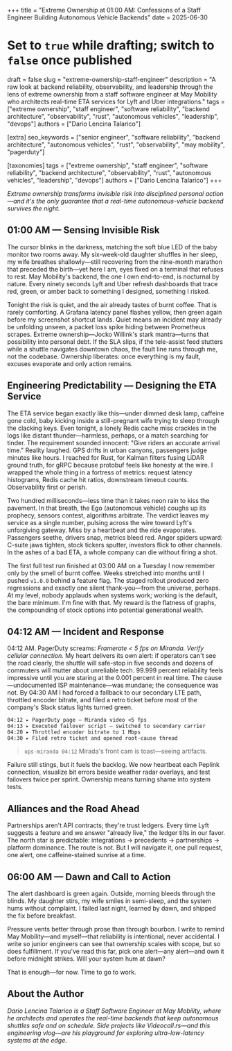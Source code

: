 +++
title = "Extreme Ownership at 01:00 AM: Confessions of a Staff Engineer Building Autonomous Vehicle Backends"
date = 2025-06-30
# Set to `true` while drafting; switch to `false` once published
draft = false
slug = "extreme-ownership-staff-engineer"
description = "A raw look at backend reliability, observability, and leadership through the lens of extreme ownership from a staff software engineer at May Mobility who architects real-time ETA services for Lyft and Uber integrations."
tags = ["extreme ownership", "staff engineer", "software reliability", "backend architecture", "observability", "rust", "autonomous vehicles", "leadership", "devops"]
authors = ["Dario Lencina Talarico"]

[extra]
seo_keywords = ["senior engineer", "software reliability", "backend architecture", "autonomous vehicles", "rust", "observability", "may mobility", "pagerduty"]

[taxonomies]
tags = ["extreme ownership", "staff engineer", "software reliability", "backend architecture", "observability", "rust", "autonomous vehicles", "leadership", "devops"]
authors = ["Dario Lencina Talarico"]
+++

*Extreme ownership transforms invisible risk into disciplined personal action—and it's the only guarantee that a real-time autonomous-vehicle backend survives the night.*

## 01:00 AM — Sensing Invisible Risk

The cursor blinks in the darkness, matching the soft blue LED of the baby monitor two rooms away. My six-week-old daughter shuffles in her sleep, my wife breathes shallowly—still recovering from the nine-month marathon that preceded the birth—yet here I am, eyes fixed on a terminal that refuses to rest. May Mobility's backend, the one I own end-to-end, is nocturnal by nature. Every ninety seconds Lyft and Uber refresh dashboards that trace red, green, or amber back to something I designed, something I risked.

Tonight the risk is quiet, and the air already tastes of burnt coffee. That is rarely comforting. A Grafana latency panel flashes yellow, then green again before my screenshot shortcut lands. Quiet means an incident may already be unfolding unseen, a packet loss spike hiding between Prometheus scrapes. Extreme ownership—Jocko Willink's stark mantra—turns that possibility into personal debt. If the SLA slips, if the tele-assist feed stutters while a shuttle navigates downtown chaos, the fault line runs through me, not the codebase. Ownership liberates: once everything is my fault, excuses evaporate and only action remains.

## Engineering Predictability — Designing the ETA Service

The ETA service began exactly like this—under dimmed desk lamp, caffeine gone cold, baby kicking inside a still-pregnant wife trying to sleep through the clacking keys. Even tonight, a lonely Redis cache miss crackles in the logs like distant thunder—harmless, perhaps, or a match searching for tinder. The requirement sounded innocent: "Give riders an accurate arrival time." Reality laughed. GPS drifts in urban canyons, passengers judge minutes like hours. I reached for Rust, for Kalman filters fusing LiDAR ground truth, for gRPC because protobuf feels like honesty at the wire. I wrapped the whole thing in a fortress of metrics: request latency histograms, Redis cache hit ratios, downstream timeout counts. Observability first or perish.

Two hundred milliseconds—less time than it takes neon rain to kiss the pavement. In that breath, the Ego (autonomous vehicle) coughs up its prophecy, sensors contest, algorithms arbitrate. The verdict leaves my service as a single number, pulsing across the wire toward Lyft's unforgiving gateway. Miss by a heartbeat and the ride evaporates. Passengers seethe, drivers snap, metrics bleed red. Anger spiders upward: C-suite jaws tighten, stock tickers sputter, investors flick to other channels. In the ashes of a bad ETA, a whole company can die without firing a shot.

The first full test run finished at 03:00 AM on a Tuesday I now remember only by the smell of burnt coffee. Weeks stretched into months until I pushed `v1.0.0` behind a feature flag. The staged rollout produced zero regressions and exactly one silent thank-you—from the universe, perhaps. At my level, nobody applauds when systems work; working is the default, the bare minimum. I'm fine with that. My reward is the flatness of graphs, the compounding of stock options into potential generational wealth.

## 04:12 AM — Incident and Response

04:12 AM. PagerDuty screams: *Framerate < 5 fps on Miranda. Verify cellular connection.* My heart delivers its own alert: if operators can't see the road clearly, the shuttle will safe-stop in five seconds and dozens of commuters will mutter about unreliable tech. 99.999 percent reliability feels impressive until you are staring at the 0.001 percent in real time. The cause—undocumented ISP maintenance—was mundane; the consequence was not. By 04:30 AM I had forced a fallback to our secondary LTE path, throttled encoder bitrate, and filed a retro ticket before most of the company's Slack status lights turned green.

```text
04:12 ▸ PagerDuty page — Miranda video <5 fps
04:13 ▸ Executed failover script — switched to secondary carrier
04:20 ▸ Throttled encoder bitrate to 1 Mbps
04:30 ▸ Filed retro ticket and opened root-cause thread
```

> `ops-miranda 04:12`  Mirada's front cam is toast—seeing artifacts.

Failure still stings, but it fuels the backlog. We now heartbeat each Peplink connection, visualize bit errors beside weather radar overlays, and test failovers twice per sprint. Ownership means turning shame into system tests.

## Alliances and the Road Ahead

Partnerships aren't API contracts; they're trust ledgers. Every time Lyft suggests a feature and we answer "already live," the ledger tilts in our favor. The north star is predictable: integrations → precedents → partnerships → platform dominance. The route is not. But I will navigate it, one pull request, one alert, one caffeine-stained sunrise at a time.

## 06:00 AM — Dawn and Call to Action

The alert dashboard is green again. Outside, morning bleeds through the blinds. My daughter stirs, my wife smiles in semi-sleep, and the system hums without complaint. I failed last night, learned by dawn, and shipped the fix before breakfast.

Pressure vents better through prose than through bourbon. I write to remind May Mobility—and myself—that reliability is intentional, never accidental. I write so junior engineers can see that ownership scales with scope, but so does fulfillment. If you've read this far, pick one alert—any alert—and own it before midnight strikes. Will your system hum at dawn?

That is enough—for now. Time to go to work.

## About the Author

*Dario Lencina Talarico is a Staff Software Engineer at May Mobility, where he architects and operates the real-time backends that keep autonomous shuttles safe and on schedule. Side projects like Videocall.rs—and this engineering vlog—are his playground for exploring ultra-low-latency systems at the edge.*
